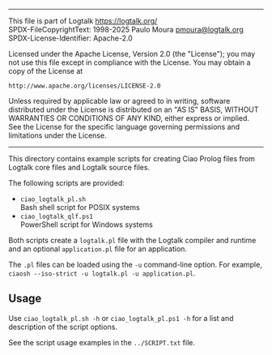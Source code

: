 ________________________________________________________________________

This file is part of Logtalk <https://logtalk.org/>  
SPDX-FileCopyrightText: 1998-2025 Paulo Moura <pmoura@logtalk.org>  
SPDX-License-Identifier: Apache-2.0

Licensed under the Apache License, Version 2.0 (the "License");
you may not use this file except in compliance with the License.
You may obtain a copy of the License at

    http://www.apache.org/licenses/LICENSE-2.0

Unless required by applicable law or agreed to in writing, software
distributed under the License is distributed on an "AS IS" BASIS,
WITHOUT WARRANTIES OR CONDITIONS OF ANY KIND, either express or implied.
See the License for the specific language governing permissions and
limitations under the License.
________________________________________________________________________


This directory contains example scripts for creating Ciao Prolog files
from Logtalk core files and Logtalk source files.

The following scripts are provided:

- `ciao_logtalk_pl.sh`  
	Bash shell script for POSIX systems
- `ciao_logtalk_qlf.ps1`  
	PowerShell script for Windows systems

Both scripts create a `logtalk.pl` file with the Logtalk compiler and
runtime and an optional `application.pl` file for an application.

The `.pl` files can be loaded using the `-u` command-line option. For
example, `ciaosh --iso-strict -u logtalk.pl -u application.pl`.

Usage
-----

Use `ciao_logtalk_pl.sh -h` or  `ciao_logtalk_pl.ps1 -h` for a list and
description of the script options.

See the script usage examples in the `../SCRIPT.txt` file.
